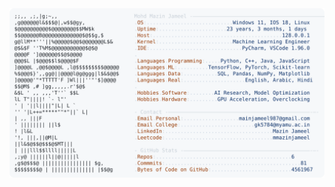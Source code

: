 <picture>
  <source srcset="https://raw.githubusercontent.com/mmazinjameel/mmazinjameel/main/dark_mode.svg?v=1738850942" media="(prefers-color-scheme: dark)">
  <img src="https://raw.githubusercontent.com/mmazinjameel/mmazinjameel/main/light_mode.svg?v=1738850942">
</picture>

